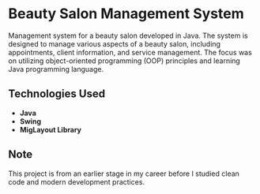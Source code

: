 # Beauty Salon Management System
Management system for a beauty salon developed in Java. The system is designed to manage various aspects of a beauty salon, including appointments, client information, and service management. The focus was on utilizing object-oriented programming (OOP) principles and learning Java programming language.

## Technologies Used
- **Java**
- **Swing**
- **MigLayout Library**

## Note
This project is from an earlier stage in my career before I studied clean code and modern development practices.
